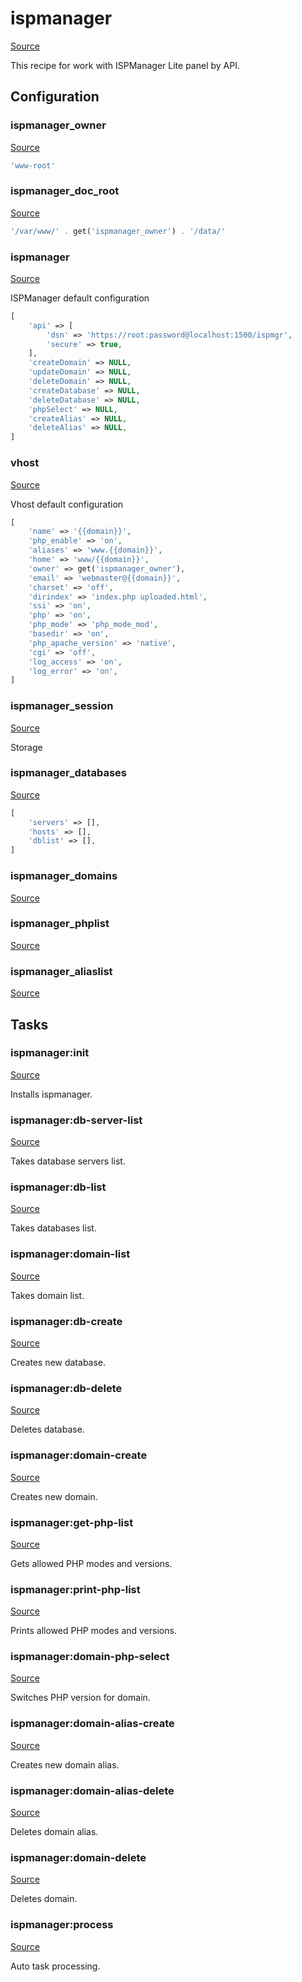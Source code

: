 <!-- DO NOT EDIT THIS FILE! -->
<!-- Instead edit contrib/ispmanager.php -->
<!-- Then run bin/docgen -->

# ispmanager

[Source](/contrib/ispmanager.php)



This recipe for work with ISPManager Lite panel by API.


## Configuration
### ispmanager_owner
[Source](https://github.com/deployphp/deployer/blob/master/contrib/ispmanager.php#L10)



```php title="Default value"
'www-root'
```


### ispmanager_doc_root
[Source](https://github.com/deployphp/deployer/blob/master/contrib/ispmanager.php#L11)



```php title="Default value"
'/var/www/' . get('ispmanager_owner') . '/data/'
```


### ispmanager
[Source](https://github.com/deployphp/deployer/blob/master/contrib/ispmanager.php#L14)

ISPManager default configuration

```php title="Default value"
[
    'api' => [
        'dsn' => 'https://root:password@localhost:1500/ispmgr',
        'secure' => true,
    ],
    'createDomain' => NULL,
    'updateDomain' => NULL,
    'deleteDomain' => NULL,
    'createDatabase' => NULL,
    'deleteDatabase' => NULL,
    'phpSelect' => NULL,
    'createAlias' => NULL,
    'deleteAlias' => NULL,
]
```


### vhost
[Source](https://github.com/deployphp/deployer/blob/master/contrib/ispmanager.php#L30)

Vhost default configuration

```php title="Default value"
[
    'name' => '{{domain}}',
    'php_enable' => 'on',
    'aliases' => 'www.{{domain}}',
    'home' => 'www/{{domain}}',
    'owner' => get('ispmanager_owner'),
    'email' => 'webmaster@{{domain}}',
    'charset' => 'off',
    'dirindex' => 'index.php uploaded.html',
    'ssi' => 'on',
    'php' => 'on',
    'php_mode' => 'php_mode_mod',
    'basedir' => 'on',
    'php_apache_version' => 'native',
    'cgi' => 'off',
    'log_access' => 'on',
    'log_error' => 'on',
]
```


### ispmanager_session
[Source](https://github.com/deployphp/deployer/blob/master/contrib/ispmanager.php#L50)

Storage



### ispmanager_databases
[Source](https://github.com/deployphp/deployer/blob/master/contrib/ispmanager.php#L51)



```php title="Default value"
[
    'servers' => [],
    'hosts' => [],
    'dblist' => [],
]
```


### ispmanager_domains
[Source](https://github.com/deployphp/deployer/blob/master/contrib/ispmanager.php#L57)





### ispmanager_phplist
[Source](https://github.com/deployphp/deployer/blob/master/contrib/ispmanager.php#L58)





### ispmanager_aliaslist
[Source](https://github.com/deployphp/deployer/blob/master/contrib/ispmanager.php#L59)






## Tasks

### ispmanager:init
[Source](https://github.com/deployphp/deployer/blob/master/contrib/ispmanager.php#L62)

Installs ispmanager.




### ispmanager:db-server-list
[Source](https://github.com/deployphp/deployer/blob/master/contrib/ispmanager.php#L85)

Takes database servers list.




### ispmanager:db-list
[Source](https://github.com/deployphp/deployer/blob/master/contrib/ispmanager.php#L122)

Takes databases list.




### ispmanager:domain-list
[Source](https://github.com/deployphp/deployer/blob/master/contrib/ispmanager.php#L144)

Takes domain list.




### ispmanager:db-create
[Source](https://github.com/deployphp/deployer/blob/master/contrib/ispmanager.php#L160)

Creates new database.




### ispmanager:db-delete
[Source](https://github.com/deployphp/deployer/blob/master/contrib/ispmanager.php#L230)

Deletes database.




### ispmanager:domain-create
[Source](https://github.com/deployphp/deployer/blob/master/contrib/ispmanager.php#L281)

Creates new domain.




### ispmanager:get-php-list
[Source](https://github.com/deployphp/deployer/blob/master/contrib/ispmanager.php#L327)

Gets allowed PHP modes and versions.




### ispmanager:print-php-list
[Source](https://github.com/deployphp/deployer/blob/master/contrib/ispmanager.php#L373)

Prints allowed PHP modes and versions.




### ispmanager:domain-php-select
[Source](https://github.com/deployphp/deployer/blob/master/contrib/ispmanager.php#L411)

Switches PHP version for domain.




### ispmanager:domain-alias-create
[Source](https://github.com/deployphp/deployer/blob/master/contrib/ispmanager.php#L480)

Creates new domain alias.




### ispmanager:domain-alias-delete
[Source](https://github.com/deployphp/deployer/blob/master/contrib/ispmanager.php#L549)

Deletes domain alias.




### ispmanager:domain-delete
[Source](https://github.com/deployphp/deployer/blob/master/contrib/ispmanager.php#L617)

Deletes domain.




### ispmanager:process
[Source](https://github.com/deployphp/deployer/blob/master/contrib/ispmanager.php#L664)

Auto task processing.




